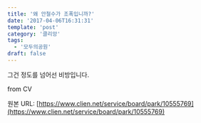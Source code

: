 ```yaml
---
title: '왜 안철수가 조폭입니까?'
date: '2017-04-06T16:31:31'
template: 'post'
category: '클리앙'
tags: 
  - '모두의공원'
draft: false
---
```


그건 정도를 넘어선 비방입니다.  
  
from CV

원본 URL: [https://www.clien.net/service/board/park/10555769](https://www.clien.net/service/board/park/10555769)